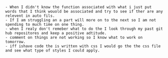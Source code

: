    - When I didn't know the function associated with what i just put words that I think wouold be associated and try to see if ther are any relevent in auto fils.
    - If I am struggling an a part will more on to the next so I am not spending to much time on one thing.
    - when I realy don't remeber what to do the I look through my past git hub repositores and keep a positive adtitude.
    - comment on things are not working so I know what to work on tomorrow.
    - iff ishave code the is written with css I would go the the css file and see what type of styles I could apply.
